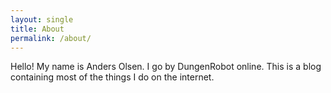 ```yaml
---
layout: single
title: About
permalink: /about/
---
```


Hello! My name is Anders Olsen. I go by DungenRobot online. This is a blog containing most of the things I do on the internet.
